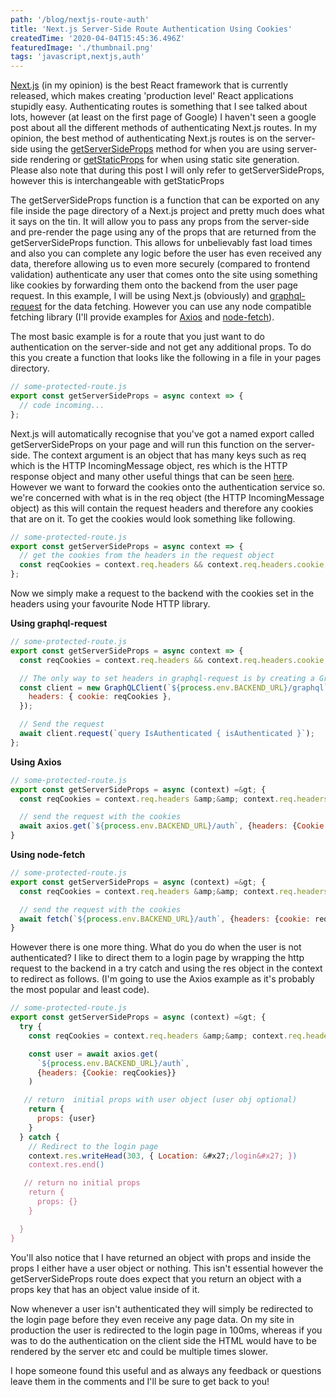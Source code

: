 ```yaml
---
path: '/blog/nextjs-route-auth'
title: 'Next.js Server-Side Route Authentication Using Cookies'
createdTime: '2020-04-04T15:45:36.496Z'
featuredImage: './thumbnail.png'
tags: 'javascript,nextjs,auth'
---
```


<p>
  <a href="https://nextjs.org/">Next.js</a> (in my opinion) is the best React
  framework that is currently released, which makes creating &#x27;production
  level&#x27; React applications stupidly easy. Authenticating routes is
  something that I see talked about lots, however (at least on the first page of
  Google) I haven&#x27;t seen a google post about all the different methods of
  authenticating Next.js routes. In my opinion, the best method of
  authenticating Next.js routes is on the server-side using the
  <a
    href="https://nextjs.org/docs/basic-features/data-fetching#getserversideprops-server-side-rendering"
    >getServerSideProps</a
  >
  method for when you are using server-side rendering or
  <a
    href="https://nextjs.org/docs/basic-features/data-fetching#getstaticprops-static-generation"
    >getStaticProps</a
  >
  for when using static site generation. Please also note that during this post
  I will only refer to getServerSideProps, however this is interchangeable with
  getStaticProps
</p>

<p>
  The getServerSideProps function is a function that can be exported on any file
  inside the page directory of a Next.js project and pretty much does what it
  says on the tin. It will allow you to pass any props from the server-side and
  pre-render the page using any of the props that are returned from the
  getServerSideProps function. This allows for unbelievably fast load times and
  also you can complete any logic before the user has even received any data,
  therefore allowing us to even more securely (compared to frontend validation)
  authenticate any user that comes onto the site using something like cookies by
  forwarding them onto the backend from the user page request. In this example,
  I will be using Next.js (obviously) and
  <a href="https://www.npmjs.com/package/graphql-request">graphql-request</a>
  for the data fetching. However you can use any node compatible fetching
  library (I&#x27;ll provide examples for
  <a href="https://www.npmjs.com/package/axios">Axios</a> and
  <a href="https://www.npmjs.com/package/node-fetch">node-fetch</a>).
</p>

<p>
  The most basic example is for a route that you just want to do authentication
  on the server-side and not get any additional props. To do this you create a
  function that looks like the following in a file in your pages directory.
</p>

```javascript
// some-protected-route.js
export const getServerSideProps = async context => {
  // code incoming...
};
```

<p>
  Next.js will automatically recognise that you&#x27;ve got a named export
  called getServerSideProps on your page and will run this function on the
  server-side. The context argument is an object that has many keys such as req
  which is the HTTP IncomingMessage object, res which is the HTTP response
  object and many other useful things that can be seen
  <a
    href="https://nextjs.org/docs/basic-features/data-fetching#getserversideprops-server-side-rendering"
    >here</a
  >. However we want to forward the cookies onto the authentication service so.
  we&#x27;re concerned with what is in the req object (the HTTP IncomingMessage
  object) as this will contain the request headers and therefore any cookies
  that are on it. To get the cookies would look something like following.
</p>

```javascript
// some-protected-route.js
export const getServerSideProps = async context => {
  // get the cookies from the headers in the request object
  const reqCookies = context.req.headers && context.req.headers.cookie;
};
```

<p>
  Now we simply make a request to the backend with the cookies set in the
  headers using your favourite Node HTTP library.
</p>
<p>
  <strong>Using graphql-request</strong>
</p>

```javascript
// some-protected-route.js
export const getServerSideProps = async context => {
  const reqCookies = context.req.headers && context.req.headers.cookie;

  // The only way to set headers in graphql-request is by creating a GraphQLClient Class
  const client = new GraphQLClient(`${process.env.BACKEND_URL}/graphql`, {
    headers: { cookie: reqCookies },
  });

  // Send the request
  await client.request(`query IsAuthenticated { isAuthenticated }`);
};
```

<p>
  <strong>Using Axios</strong>
</p>

```javascript
// some-protected-route.js
export const getServerSideProps = async (context) =&gt; {
  const reqCookies = context.req.headers &amp;&amp; context.req.headers.cookie

  // send the request with the cookies
  await axios.get(`${process.env.BACKEND_URL}/auth`, {headers: {Cookie: reqCookies}})
}
```

<p>
  <strong>Using node-fetch</strong>
</p>

```javascript
// some-protected-route.js
export const getServerSideProps = async (context) =&gt; {
  const reqCookies = context.req.headers &amp;&amp; context.req.headers.cookie

  // send the request with the cookies
  await fetch(`${process.env.BACKEND_URL}/auth`, {headers: {cookie: reqCookies}})
}
```

<p>
  However there is one more thing. What do you do when the user is not
  authenticated? I like to direct them to a login page by wrapping the http
  request to the backend in a try catch and using the res object in the context
  to redirect as follows. (I&#x27;m going to use the Axios example as it&#x27;s
  probably the most popular and least code).
</p>

```javascript
// some-protected-route.js
export const getServerSideProps = async (context) =&gt; {
  try {
    const reqCookies = context.req.headers &amp;&amp; context.req.headers.cookie

    const user = await axios.get(
      `${process.env.BACKEND_URL}/auth`,
      {headers: {Cookie: reqCookies}}
    )

   // return  initial props with user object (user obj optional)
    return {
      props: {user}
    }
  } catch {
    // Redirect to the login page
    context.res.writeHead(303, { Location: &#x27;/login&#x27; })
    context.res.end()

   // return no initial props
    return {
      props: {}
    }

  }
}
```

<p>
  You&#x27;ll also notice that I have returned an object with props and inside
  the props I either have a user object or nothing. This isn&#x27;t essential
  however the getServerSideProps route does expect that you return an object
  with a props key that has an object value inside of it.
</p>

<p>
  Now whenever a user isn&#x27;t authenticated they will simply be redirected to
  the login page before they even receive any page data. On my site in
  production the user is redirected to the login page in 100ms, whereas if you
  was to do the authentication on the client side the HTML would have to be
  rendered by the server etc and could be multiple times slower.
</p>

<p>
  I hope someone found this useful and as always any feedback or questions leave
  them in the comments and I&#x27;ll be sure to get back to you!
</p>
